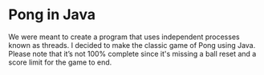 Pong in Java
====
We were meant to create a program that uses independent processes known
as threads. I decided to make the classic game of Pong using Java.
Please note that it’s not 100% complete since it's missing a ball reset 
and a score limit for the game to end.
